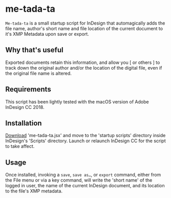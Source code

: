 # me-tada-ta
`Me-tada-ta` is a small startup script for InDesign that automagically adds the file name, author's short name and file location of the current document to it's XMP Metadata upon save or export.

## Why that's useful
Exported documents retain this information, and allow you [ or others ] to track down the original author and/or the location of the digital file, even if the original file name is altered.

## Requirements
This script has been lightly tested with the macOS version of Adobe InDesign CC 2018.

## Installation
[Download](https://github.com/mlsteiner/me-tada-ta/releases/) 'me-tada-ta.jsx' and move to the 'startup scripts' directory inside InDesign's 'Scripts' directory. Launch or relaunch InDesign CC for the script to take affect.

## Usage
Once installed, invoking a `save`, `save as…`, or `export` command, either from the File menu or via a key command, will write the 'short name' of the logged in user, the name of the current InDesign document, and its location to the file's XMP metadata.
